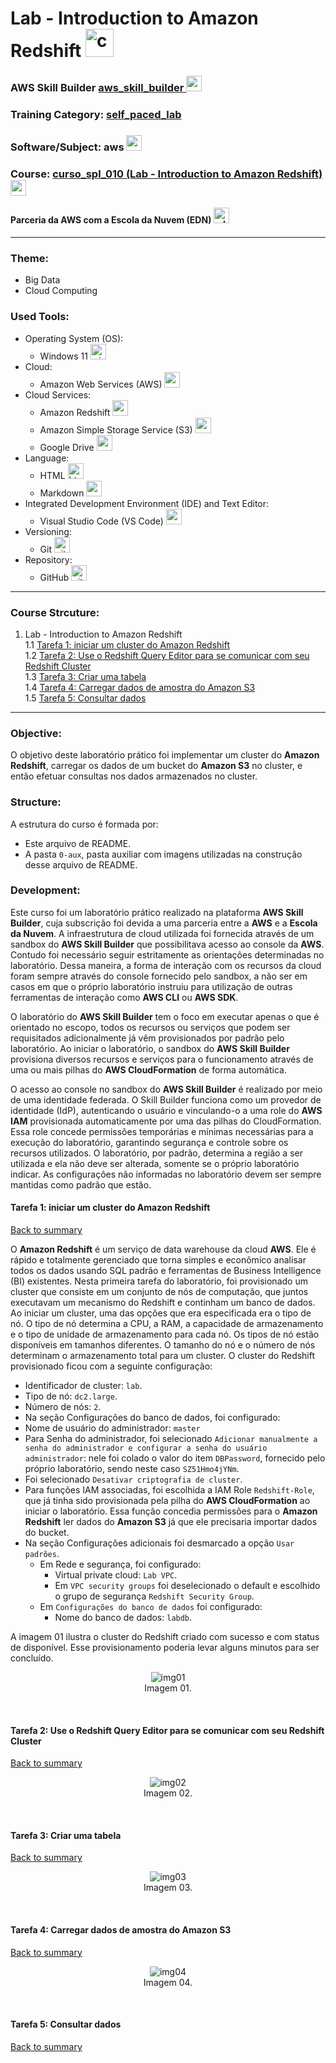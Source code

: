 # Lab - Introduction to Amazon Redshift   <img src="./0-aux/logo_course.png" alt="curso_spl_010" width="auto" height="45">

### AWS Skill Builder <a href="../../">aws_skill_builder   <img src="https://github.com/PedroHeeger/main/blob/main/0-aux/logos/plataforma/aws_skill_builder.png" alt="aws_skill_builder" width="auto" height="25"></a>
### Training Category: <a href="../../self_paced_lab">self_paced_lab</a>
### Software/Subject: aws   <img src="https://cdn.jsdelivr.net/gh/devicons/devicon@latest/icons/amazonwebservices/amazonwebservices-original-wordmark.svg" alt="aws" width="auto" height="25">
### Course: <a href="./">curso_spl_010 (Lab - Introduction to Amazon Redshift)   <img src="./0-aux/logo_course.png" alt="curso_spl_010" width="auto" height="25"></a>

#### Parceria da AWS com a Escola da Nuvem (EDN)   <img src="https://github.com/PedroHeeger/main/blob/main/0-aux/logos/plataforma/edn.png" alt="edn" width="auto" height="25">

---

### Theme:
- Big Data
- Cloud Computing

### Used Tools:
- Operating System (OS): 
  - Windows 11   <img src="https://github.com/PedroHeeger/main/blob/main/0-aux/logos/software/windows11.png" alt="windows11" width="auto" height="25">
- Cloud:
  - Amazon Web Services (AWS)   <img src="https://cdn.jsdelivr.net/gh/devicons/devicon@latest/icons/amazonwebservices/amazonwebservices-original-wordmark.svg" alt="aws" width="auto" height="25">
- Cloud Services:
  - Amazon Redshift   <img src="https://github.com/PedroHeeger/main/blob/main/0-aux/logos/cloud/aws_redshift.svg" alt="aws_redshift" width="auto" height="25">
  - Amazon Simple Storage Service (S3)   <img src="https://github.com/PedroHeeger/main/blob/main/0-aux/logos/cloud/aws_s3.svg" alt="aws_s3" width="auto" height="25">
  - Google Drive   <img src="https://github.com/PedroHeeger/main/blob/main/0-aux/logos/software/google_drive.png" alt="google_drive" width="auto" height="25">
- Language:
  - HTML   <img src="https://cdn.jsdelivr.net/gh/devicons/devicon/icons/html5/html5-original.svg" alt="html" width="auto" height="25">
  - Markdown   <img src="https://cdn.jsdelivr.net/gh/devicons/devicon/icons/markdown/markdown-original.svg" alt="markdown" width="auto" height="25">
- Integrated Development Environment (IDE) and Text Editor:
  - Visual Studio Code (VS Code)   <img src="https://cdn.jsdelivr.net/gh/devicons/devicon/icons/vscode/vscode-original.svg" alt="vscode" width="auto" height="25">
- Versioning: 
  - Git   <img src="https://cdn.jsdelivr.net/gh/devicons/devicon/icons/git/git-original.svg" alt="git" width="auto" height="25">
- Repository:
  - GitHub   <img src="https://cdn.jsdelivr.net/gh/devicons/devicon/icons/github/github-original.svg" alt="github" width="auto" height="25">

---

<a name="item0"><h3>Course Strcuture:</h3></a>
1. Lab - Introduction to Amazon Redshift<br>
1.1 <a href="#item01.1">Tarefa 1: iniciar um cluster do Amazon Redshift</a><br>
1.2 <a href="#item01.2">Tarefa 2: Use o Redshift Query Editor para se comunicar com seu Redshift Cluster</a><br>
1.3 <a href="#item01.3">Tarefa 3: Criar uma tabela</a><br>
1.4 <a href="#item01.4">Tarefa 4: Carregar dados de amostra do Amazon S3</a><br>
1.5 <a href="#item01.5">Tarefa 5: Consultar dados</a><br>

---

### Objective:
O objetivo deste laboratório prático foi implementar um cluster do **Amazon Redshift**, carregar os dados de um bucket do **Amazon S3** no cluster, e então efetuar consultas nos dados armazenados no cluster.

### Structure:
A estrutura do curso é formada por:
- Este arquivo de README.
- A pasta `0-aux`, pasta auxiliar com imagens utilizadas na construção desse arquivo de README. 

### Development:
Este curso foi um laboratório prático realizado na plataforma **AWS Skill Builder**, cuja subscrição foi devida a uma parceria entre a **AWS** e a **Escola da Nuvem**. A infraestrutura de cloud utilizada foi fornecida através de um sandbox do **AWS Skill Builder** que possibilitava acesso ao console da **AWS**. Contudo foi necessário seguir estritamente as orientações determinadas no laboratório. Dessa maneira, a forma de interação com os recursos da cloud foram sempre através do console fornecido pelo sandbox, a não ser em casos em que o próprio laboratório instruiu para utilização de outras ferramentas de interação como **AWS CLI** ou **AWS SDK**.

O laboratório do **AWS Skill Builder** tem o foco em executar apenas o que é orientado no escopo, todos os recursos ou serviços que podem ser requisitados adicionalmente já vêm provisionados por padrão pelo laboratório. Ao iniciar o laboratório, o sandbox do **AWS Skill Builder** provisiona diversos recursos e serviços para o funcionamento através de uma ou mais pilhas do **AWS CloudFormation** de forma automática. 

O acesso ao console no sandbox do **AWS Skill Builder** é realizado por meio de uma identidade federada. O Skill Builder funciona como um provedor de identidade (IdP), autenticando o usuário e vinculando-o a uma role do **AWS IAM** provisionada automaticamente por uma das pilhas do CloudFormation. Essa role concede permissões temporárias e mínimas necessárias para a execução do laboratório, garantindo segurança e controle sobre os recursos utilizados. O laboratório, por padrão, determina a região a ser utilizada e ela não deve ser alterada, somente se o próprio laboratório indicar. As configurações não informadas no laboratório devem ser sempre mantidas como padrão que estão.

<a name="item01.1"><h4>Tarefa 1: iniciar um cluster do Amazon Redshift</h4></a>[Back to summary](#item0)

O **Amazon Redshift** é um serviço de data warehouse da cloud **AWS**. Ele é rápido e totalmente gerenciado que torna simples e econômico analisar todos os dados usando SQL padrão e ferramentas de Business Intelligence (BI) existentes. Nesta primeira tarefa do laboratório, foi provisionado um cluster que consiste em um conjunto de nós de computação, que juntos executavam um mecanismo do Redshift e continham um banco de dados. Ao iniciar um cluster, uma das opções que era especificada era o tipo de nó. O tipo de nó determina a CPU, a RAM, a capacidade de armazenamento e o tipo de unidade de armazenamento para cada nó. Os tipos de nó estão disponíveis em tamanhos diferentes. O tamanho do nó e o número de nós determinam o armazenamento total para um cluster. O cluster do Redshift provisionado ficou com a seguinte configuração:
- Identificador de cluster: `lab`.
- Tipo de nó: `dc2.large`.
- Número de nós: `2`.
- Na seção Configurações do banco de dados, foi configurado:
- Nome de usuário do administrador: `master`
- Para Senha do administrador, foi selecionado `Adicionar manualmente a senha do administrador e configurar a senha do usuário administrador`: nele foi colado o valor do item `DBPassword`, fornecido pelo próprio laboratório, sendo neste caso `SZ51Hmo4jYNm`.
- Foi selecionado `Desativar criptografia de cluster`.
- Para funções IAM associadas, foi escolhida a IAM Role `Redshift-Role`, que já tinha sido provisionada pela pilha do **AWS CloudFormation** ao iniciar o laboratório. Essa função concedia permissões para o **Amazon Redshift** ler dados do **Amazon S3** já que ele precisaria importar dados do bucket.
- Na seção Configurações adicionais foi desmarcado a opção `Usar padrões`.
  - Em Rede e segurança, foi configurado:
    - Virtual private cloud: `Lab VPC`.
    - Em `VPC security groups` foi deselecionado o default e escolhido o grupo de segurança `Redshift Security Group`.
  - Em `Configurações do banco de dados` foi configurado:
    - Nome do banco de dados: `labdb`.

A imagem 01 ilustra o cluster do Redshift criado com sucesso e com status de disponível. Esse provisionamento poderia levar alguns minutos para ser concluído.

<div align="Center"><figure>
    <img src="./0-aux/img01.png" alt="img01"><br>
    <figcaption>Imagem 01.</figcaption>
</figure></div><br>

<a name="item01.2"><h4>Tarefa 2: Use o Redshift Query Editor para se comunicar com seu Redshift Cluster</h4></a>[Back to summary](#item0)



<div align="Center"><figure>
    <img src="./0-aux/img02.png" alt="img02"><br>
    <figcaption>Imagem 02.</figcaption>
</figure></div><br>

<a name="item01.3"><h4>Tarefa 3: Criar uma tabela</h4></a>[Back to summary](#item0)


<div align="Center"><figure>
    <img src="./0-aux/img03.png" alt="img03"><br>
    <figcaption>Imagem 03.</figcaption>
</figure></div><br>

<a name="item01.4"><h4>Tarefa 4: Carregar dados de amostra do Amazon S3</h4></a>[Back to summary](#item0)






<div align="Center"><figure>
    <img src="./0-aux/img04.png" alt="img04"><br>
    <figcaption>Imagem 04.</figcaption>
</figure></div><br>

<a name="item01.5"><h4>Tarefa 5: Consultar dados</h4></a>[Back to summary](#item0)

